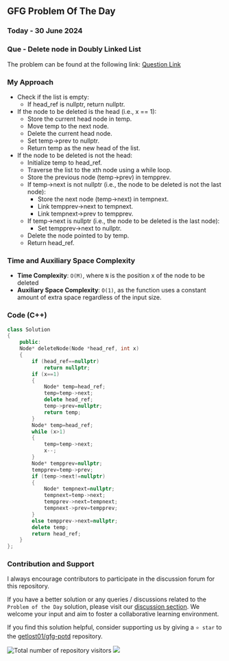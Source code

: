 ## GFG Problem Of The Day

### Today - 30 June 2024
### Que - Delete node in Doubly Linked List
The problem can be found at the following link: [Question Link](https://www.geeksforgeeks.org/problems/delete-node-in-doubly-linked-list/1)

### My Approach
- Check if the list is empty:
  - If head_ref is nullptr, return nullptr.
- If the node to be deleted is the head (i.e., x == 1):
  - Store the current head node in temp.
  - Move temp to the next node.
  - Delete the current head node.
  - Set temp->prev to nullptr.
  - Return temp as the new head of the list.
- If the node to be deleted is not the head:
  - Initialize temp to head_ref.
  - Traverse the list to the xth node using a while loop.
  - Store the previous node (temp->prev) in tempprev.
  - If temp->next is not nullptr (i.e., the node to be deleted is not the last node):
    - Store the next node (temp->next) in tempnext.
    - Link tempprev->next to tempnext.
    - Link tempnext->prev to tempprev.
  - If temp->next is nullptr (i.e., the node to be deleted is the last node):
    - Set tempprev->next to nullptr.
  - Delete the node pointed to by temp.
  - Return head_ref.

### Time and Auxiliary Space Complexity

- **Time Complexity**: `O(M)`, where `N` is the position x of the node to be deleted
- **Auxiliary Space Complexity**: `O(1)`, as the function uses a constant amount of extra space regardless of the input size.

### Code (C++)

```cpp
class Solution
{
    public:
    Node* deleteNode(Node *head_ref, int x)
    {
        if (head_ref==nullptr)
            return nullptr;
        if (x==1)
        {
            Node* temp=head_ref;
            temp=temp->next;
            delete head_ref;
            temp->prev=nullptr;
            return temp;
        }
        Node* temp=head_ref;
        while (x>1)
        {
            temp=temp->next;
            x--;
        }
        Node* tempprev=nullptr;
        tempprev=temp->prev;
        if (temp->next!=nullptr)
        {
            Node* tempnext=nullptr;
            tempnext=temp->next;
            tempprev->next=tempnext;
            tempnext->prev=tempprev;
        }
        else tempprev->next=nullptr;
        delete temp;
        return head_ref;
    }
};
```

### Contribution and Support

I always encourage contributors to participate in the discussion forum for this repository.

If you have a better solution or any queries / discussions related to the `Problem of the Day` solution, please visit our [discussion section](https://github.com/getlost01/gfg-potd/discussions). We welcome your input and aim to foster a collaborative learning environment.

If you find this solution helpful, consider supporting us by giving a `⭐ star` to the [getlost01/gfg-potd](https://github.com/getlost01/gfg-potd) repository.

![Total number of repository visitors](https://komarev.com/ghpvc/?username=gl01potdgfg&color=blue&&label=Visitors)
![](https://hit.yhype.me/github/profile?user_id=79409258)

